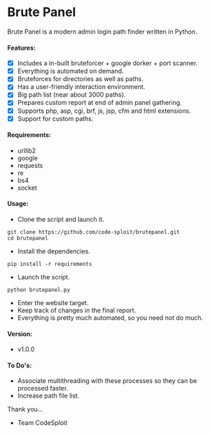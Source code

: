 # Brute Panel
Brute Panel is a modern admin login path finder written in Python.

#### Features:
- [x] Includes a in-built bruteforcer + google dorker + port scanner.
- [x] Everything is automated on demand.
- [x] Bruteforces for directories as well as paths.
- [x] Has a user-friendly interaction environment.
- [x] Big path list (near about 3000 paths).
- [x] Prepares custom report at end of admin panel gathering.
- [x] Supports php, asp, cgi, brf, js, jsp, cfm and html extensions.
- [x] Support for custom paths.

#### Requirements:
- urllib2
- google
- requests
- re
- bs4
- socket

#### Usage:
- Clone the script and launch it.
```
git clone https://github.com/code-sploit/brutepanel.git
cd brutepanel
```
- Install the dependencies.
```
pip install -r requirements
```
- Launch the script.
```
python brutepanel.py
```
- Enter the website target.
- Keep track of changes in the final report.
- Everything is pretty much automated, so you need not do much.

#### Version:
- v1.0.0

#### To Do's:
- Associate multithreading with these processes so they can be processed faster.
- Increase path file list.

Thank you...
 - Team CodeSploit
